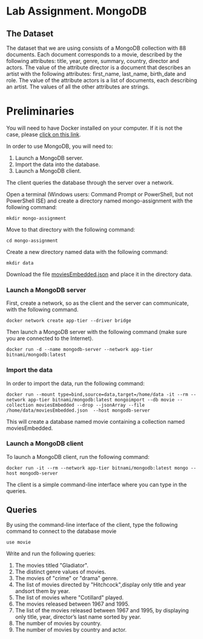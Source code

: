 # Lab Assignment. MongoDB

## The Dataset

The dataset that we are using consists of 
a MongoDB collection with 88 documents.
Each document corresponds to a movie, described by 
the following attributes: title, year,
genre, summary, country,  director
and actors.
The value of the attribute director is  a document that describes
an artist with the following attributes: first_name,
last_name, birth_date and role.
The value of the attribute actors is a list of 
documents, each describing an artist.
The values of all the other attributes are strings.

# Preliminaries

You will need to have Docker installed on your computer.
If it is not the case, please [click on this link](https://store.docker.com/). 

In order to use MongoDB, you will need to:

1. Launch a MongoDB server.
2. Import the data into the database.
3. Launch a MongoDB client. 

The client queries the database through the server over a network.

Open a terminal (Windows users: Command Prompt or PowerShell, but not PowerShell ISE)
and create a directory named mongo-assignment with the following command:

```
mkdir mongo-assignment
```

Move to that directory with the following command:

```
cd mongo-assignment
```

Create a new directory named data with the following command:

```
mkdir data
```

Download the file [moviesEmbedded.json](https://github.com/gquercini/mongodb-assignment/blob/master/moviesEmbedded.json) and place it
in the directory data.

### Launch a MongoDB server

First, create a network, so as the client and the server can 
communicate, with the following command.

```
docker network create app-tier --driver bridge
```

Then launch a MongoDB server with the following command (make sure you are connected to the Internet).

```
docker run -d --name mongodb-server --network app-tier bitnami/mongodb:latest
```

### Import the data

In order to import the data, run the following command:

```
docker run --mount type=bind,source=data,target=/home/data -it --rm --network app-tier bitnami/mongodb:latest mongoimport --db movie --collection moviesEmbedded --drop --jsonArray --file  /home/data/moviesEmbedded.json  --host mongodb-server
```

This will create a database named movie containing a collection named moviesEmbedded.

### Launch a MongoDB client

To launch a MongoDB client, run the following command:

```
docker run -it --rm --network app-tier bitnami/mongodb:latest mongo --host mongodb-server
```

The client is a simple command-line interface where you can type in the queries.

## Queries

By using the command-line interface of the client, type the following command to connect 
to the database movie

```
use movie
```

Write and run the following queries:

1. The movies titled "Gladiator".
2. The distinct genre values of movies.
3. The movies of "crime" or "drama" genre.
4. The list of movies directed by "Hitchcock",display only title and year andsort them by year.
5. The list of movies where "Cotillard" played.
6. The movies released between 1967 and 1995.
7. The list of the movies released between 1967 and 1995, by displaying only title, year, director’s last name sorted by year. 
8. The number of movies by country.
9. The number of movies by country and actor.



